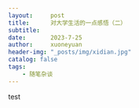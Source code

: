 ```yaml
---
layout:     post
title:      对大学生活的一点感悟（二）
subtitle:   
date:       2023-7-25
author:     xuoneyuan
header-img: "_posts/img/xidian.jpg"
catalog: false
tags:
    - 随笔杂谈
---
```


test

